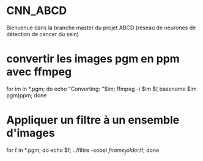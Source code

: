 # CNN_ABCD

Bienvenue dans la branche master du projet ABCD (réseau de neurones de détection de cancer du sein)

# convertir les images pgm en ppm avec ffmpeg
for im in *.pgm; do echo "Converting: "$im; ffmpeg -i $im $( basename $im pgm)ppm; done

# Appliquer un filtre à un ensemble d'images
for f in *.pgm; do echo $f; ../filtre -sobel $f name_folder/$f; done
